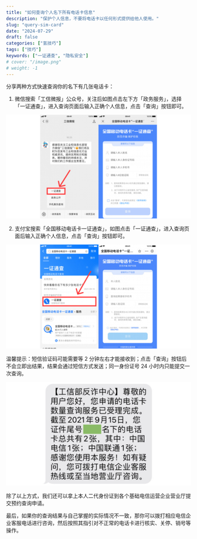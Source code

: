 ```yaml
---
title: "如何查询个人名下所有电话卡信息"
description: "保护个人信息，不要将电话卡以任何形式提供给他人使用。"
slug: "query-sim-card"
date: "2024-07-29"
draft: false
categories: ["氢技巧"]
tags: ["技巧"]
keywords: ["一证通查", "隐私安全"]
# cover: "/image.png"
# weight: -1
---
```


分享两种方式快速查询你的名下有几张电话卡：

1. 微信搜索「工信微报」公众号，关注后如图点击左下方「政务服务」，选择「一证通查」，进入查询页面后输入正确个人信息，点击「查询」按钮即可。

![微信](image.png)

2. 支付宝搜索「全国移动电话卡一证通查」，如图点击「一证通查」，进入查询页面后输入正确个人信息，点击「查询」按钮即可。

![支付宝](image-1.png)

温馨提示：短信验证码可能需要等 2 分钟左右才能接收到；点击「查询」按钮后不会立即出结果，结果会通过短信方式发送；同一身份证号 24 小时内只能提交一次查询。

![查询结果](image-2.png)

除了以上方式，我们还可以拿上本人二代身份证到各个基础电信运营企业营业厅提交预约查询申请。

最后，如果你的查询结果与自己掌握的实际情况不一致，那你可以拨打相应电信企业客服电话进行咨询，然后按照其指引对不正常的电话卡进行核实、关停、销号等操作。